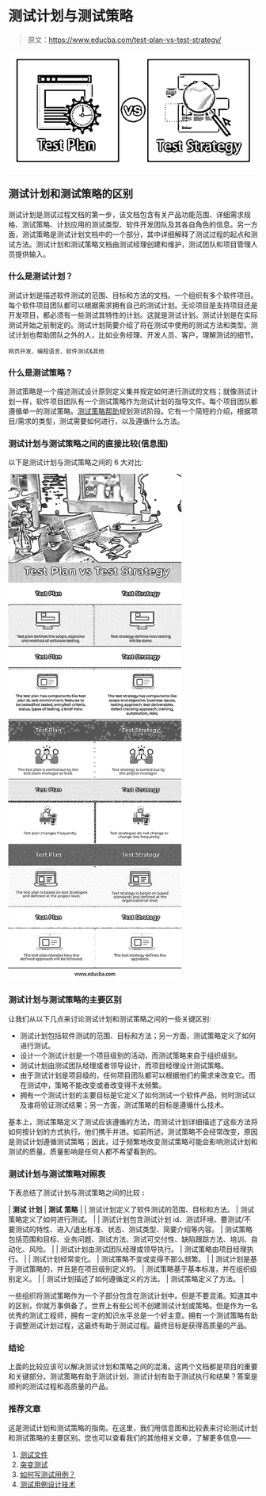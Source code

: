 # 测试计划与测试策略

> 原文：<https://www.educba.com/test-plan-vs-test-strategy/>

![Test-Plan-vs-Test-Strategy](img/eabb3f9193489576642ff35bd83614f8.png)



## 测试计划和测试策略的区别

测试计划是测试过程文档的第一步，该文档包含有关产品功能范围、详细需求规格、测试策略、计划应用的测试类型、软件开发团队及其各自角色的信息。另一方面，测试策略是测试计划文档中的一个部分，其中详细解释了测试过程的起点和测试方法。测试计划和测试策略文档由测试经理创建和维护，测试团队和项目管理人员提供输入。

### 什么是测试计划？

测试计划是描述软件测试的范围、目标和方法的文档。一个组织有多个软件项目。每个软件项目团队都可以根据需求拥有自己的测试计划。无论项目是支持项目还是开发项目，都必须有一些测试其特性的计划。这就是测试计划。测试计划是在实际测试开始之前制定的。测试计划简要介绍了将在测试中使用的测试方法和类型。测试计划也帮助团队之外的人，比如业务经理、开发人员、客户，理解测试的细节。

<small>网页开发、编程语言、软件测试&其他</small>

### 什么是测试策略？

测试策略是一个描述测试设计原则定义集并规定如何进行测试的文档；就像测试计划一样，软件项目团队有一个测试策略作为测试计划的指导文件。每个项目团队都遵循单一的测试策略。[测试策略帮助](https://www.educba.com/test-strategy/)规划测试阶段。它有一个简短的介绍，根据项目/需求的类型，测试需要如何进行，以及遵循什么方法。

### 测试计划与测试策略之间的直接比较(信息图)

以下是测试计划与测试策略之间的 6 大对比:

![Test Plan vs Test Strategy Info](img/ca286b2d02097305009ff92e55a4a28f.png)



### 测试计划与测试策略的主要区别

让我们从以下几点来讨论测试计划和测试策略之间的一些关键区别:

*   测试计划包括软件测试的范围、目标和方法；另一方面，测试策略定义了如何进行测试。
*   设计一个测试计划是一个项目级别的活动，而测试策略来自于组织级别。
*   测试计划由测试团队经理或者领导设计，而项目经理设计测试策略。
*   由于测试计划是项目级的，任何项目团队都可以根据他们的需求来改变它。而在测试中，策略不能改变或者改变得不太频繁。
*   拥有一个测试计划的主要目标是它定义了如何测试一个软件产品，何时测试以及谁将验证测试结果；另一方面，测试策略的目标是遵循什么技术。

基本上，测试策略定义了测试应该遵循的方法，而测试计划详细描述了这些方法将如何按计划的方式执行。他们携手并进。如前所述，测试策略不会经常改变，原因是测试计划遵循测试策略；因此，过于频繁地改变测试策略可能会影响测试计划和测试的质量。质量影响是任何人都不希望看到的。

### 测试计划与测试策略对照表

下表总结了测试计划与测试策略之间的比较 **:**

| **测试** **计划** | **测试** **策略** |
| 测试计划定义了软件测试的范围、目标和方法。 | 测试策略定义了如何进行测试。 |
| 测试计划包含测试计划 id、测试环境、要测试/不要测试的特性、进入/退出标准、状态、测试类型、简要介绍等内容。 | 测试策略包括范围和目标、业务问题、测试方法、测试可交付性、缺陷跟踪方法、培训、自动化、风险。 |
| 测试计划由测试团队经理或领导执行。 | 测试策略由项目经理执行。 |
| 测试计划经常变化。 | 测试策略不变或变得不那么频繁。 |
| 测试计划是基于测试策略的，并且是在项目级别定义的。 | 测试策略基于基本标准，并在组织级别定义。 |
| 测试计划描述了如何遵循定义的方法。 | 测试策略定义了方法。 |

一些组织将测试策略作为一个子部分包含在测试计划中。但是不要混淆。知道其中的区别，你就万事俱备了。世界上有些公司不创建测试计划或策略。但是作为一名优秀的测试工程师，拥有一定的知识水平总是一个好主意。拥有一个测试策略有助于调整测试计划过程，这最终有助于测试过程。最终目标是获得高质量的产品。

### 结论

上面的比较应该可以解决测试计划和策略之间的混淆。这两个文档都是项目的重要和关键部分。测试策略有助于测试计划，测试计划有助于测试执行和结果？答案是顺利的测试过程和高质量的产品。

### 推荐文章

这是测试计划和测试策略的指南。在这里，我们用信息图和比较表来讨论测试计划和测试策略的主要区别。您也可以查看我们的其他相关文章，了解更多信息——

1.  [测试文件](https://www.educba.com/testing-documentation/)
2.  [突变测试](https://www.educba.com/mutation-testing/)
3.  [如何写测试用例？](https://www.educba.com/how-to-write-test-case/)
4.  [测试用例设计技术](https://www.educba.com/test-case-design-techniques/)





